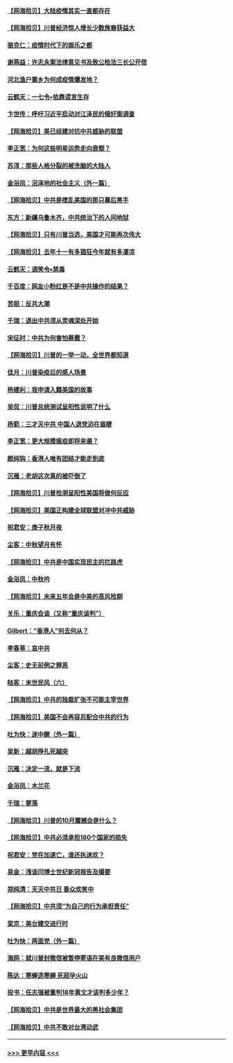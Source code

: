 #### [【网海拾贝】大陆疫情其实一直都存在](../pages/nsc993/n12473948.md?t=10141851) 
#### [【网海拾贝】川普经济惊人增长少数族裔获益大](../pages/nsc993/n12471565.md?t=10141851) 
#### [骆克仁：疫情时代下的娱乐之都](../pages/nsc993/n12471312.md?t=10141851) 
#### [谢燕益：许志永案法律意见书及致公检法三长公开信](../pages/nsc993/n12470870.md?t=10141851) 
#### [河北渔户寨乡为何成疫情爆发地？](../pages/nsc993/n12464936.md?t=10141851) 
#### [云鹤天：一七令▪依靠谎言生存](../pages/nsc993/n12470034.md?t=10141851) 
#### [卞世传：呼吁习近平启动对江泽民的俄奸案调查](../pages/nsc993/n12469722.md?t=10141851) 
#### [【网海拾贝】美已组建对抗中共威胁的联盟](../pages/nsc993/n12469018.md?t=10141851) 
#### [李正宽：为何这些明星运势走向衰颓？](../pages/nsc993/n12468730.md?t=10141851) 
#### [苏淳：那些人格分裂的被洗脑的大陆人](../pages/nsc993/n12467858.md?t=10141851) 
#### [金浴凤：沼泽地的社会主义（外一篇）](../pages/nsc993/n12467792.md?t=10141851) 
#### [【网海拾贝】中共是搅乱美国的那只幕后黑手](../pages/nsc993/n12467700.md?t=10141851) 
#### [东方：新疆乌鲁木齐，中共统治下的人间地狱](../pages/nsc993/n12466075.md?t=10141851) 
#### [【网海拾贝】只有川普当选，美国才可能再次伟大](../pages/nsc993/n12466013.md?t=10141851) 
#### [【网海拾贝】去年十一有多猖狂今年就有多凄凉](../pages/nsc993/n12463649.md?t=10141851) 
#### [云鹤天：调笑令▪禁毒](../pages/nsc993/n12462975.md?t=10141851) 
#### [千百度：网友小粉红是不是中共操作的结果？](../pages/nsc993/n12461025.md?t=10141851) 
#### [苦胆：反共大潮](../pages/nsc993/n12459469.md?t=10141851) 
#### [千瑞：退出中共须从灵魂深处开始](../pages/nsc993/n12459437.md?t=10141851) 
#### [宋征时：中共为何害怕蔡霞？](../pages/nsc993/n12459097.md?t=10141851) 
#### [【网海拾贝】川普的一举一动，全世界都知道](../pages/nsc993/n12458825.md?t=10141851) 
#### [佳月：川普染疫后的感人场景](../pages/nsc993/n12456994.md?t=10141851) 
#### [杨建利：我申请入籍美国的故事](../pages/nsc993/n12455635.md?t=10141851) 
#### [吴侃：川普总统测试呈阳性说明了什么](../pages/nsc993/n12451869.md?t=10141851) 
#### [扬箭：三才灭中共 中国人退党迫在眉睫](../pages/nsc993/n12451842.md?t=10141851) 
#### [李正宽：更大规模瘟疫即将来袭？](../pages/nsc993/n12451455.md?t=10141851) 
#### [颜纯钩：香港人唯有团结才能走到底](../pages/nsc993/n12450870.md?t=10141851) 
#### [沉雁：老胡这次真的被吓倒了](../pages/nsc993/n12449796.md?t=10141851) 
#### [【网海拾贝】川普检测呈阳性美国将做何反应](../pages/nsc993/n12449042.md?t=10141851) 
#### [【网海拾贝】美国正构建全球联盟对冲中共威胁](../pages/nsc993/n12446580.md?t=10141851) 
#### [祝君安：庚子秋月夜](../pages/nsc993/n12445870.md?t=10141851) 
#### [尘客：中秋望月有怀](../pages/nsc993/n12444632.md?t=10141851) 
#### [【网海拾贝】中共是中国实现民主的拦路虎](../pages/nsc993/n12443573.md?t=10141851) 
#### [金浴凤：中秋吟](../pages/nsc993/n12441773.md?t=10141851) 
#### [【网海拾贝】未来五年会是中美的高风险期](../pages/nsc993/n12440760.md?t=10141851) 
#### [关乐：重庆会谈（又称“重庆谈判”）](../pages/nsc993/n12437525.md?t=10141851) 
#### [Gilbert：“香港人”何去何从？](../pages/nsc993/n12435894.md?t=10141851) 
#### [李春草：哀中共](../pages/nsc993/n12435874.md?t=10141851) 
#### [尘客：史无前例之罪恶](../pages/nsc993/n12435762.md?t=10141851) 
#### [陆客：末世民风（六）](../pages/nsc993/n12435354.md?t=10141851) 
#### [【网海拾贝】中共的独裁扩张不可能主宰世界](../pages/nsc993/n12435151.md?t=10141851) 
#### [【网海拾贝】美国不会再容忍配合中共的行为](../pages/nsc993/n12433808.md?t=10141851) 
#### [吐为快：迷中醒（外一篇）](../pages/nsc993/n12433585.md?t=10141851) 
#### [吴新：越胡挣扎死越突](../pages/nsc993/n12433562.md?t=10141851) 
#### [沉雁：决定一流，就是下流](../pages/nsc993/n12432128.md?t=10141851) 
#### [金浴凤：木兰花](../pages/nsc993/n12432124.md?t=10141851) 
#### [千瑞：寥落](../pages/nsc993/n12432071.md?t=10141851) 
#### [【网海拾贝】川普的10月震撼会是什么？](../pages/nsc993/n12431624.md?t=10141851) 
#### [【网海拾贝】中共必须承担180个国家的损失](../pages/nsc993/n12428893.md?t=10141851) 
#### [祝君安：党在加速亡，谁还执迷欢？](../pages/nsc993/n12428652.md?t=10141851) 
#### [易金：浅谈闫博士世纪新冠报告及撮要](../pages/nsc993/n12426822.md?t=10141851) 
#### [郑纯清：天灭中共日 善众欢笑中](../pages/nsc993/n12426784.md?t=10141851) 
#### [【网海拾贝】中共须“为自己的行为承担责任”](../pages/nsc993/n12426067.md?t=10141851) 
#### [梁京：美台建交进行时](../pages/nsc993/n12424066.md?t=10141851) 
#### [吐为快：两面党（外一篇）](../pages/nsc993/n12424043.md?t=10141851) 
#### [海网：就川普封微信被暂停寄语在美有良微信用户](../pages/nsc993/n12424021.md?t=10141851) 
#### [陈达：寒蝉造寒蝉 死寂孕火山](../pages/nsc993/n12423958.md?t=10141851) 
#### [投书：任志强被重判18年黄文才该判多少年？](../pages/nsc993/n12423672.md?t=10141851) 
#### [【网海拾贝】中共是世界最大的黑社会集团](../pages/nsc993/n12423543.md?t=10141851) 
#### [【网海拾贝】中共不敢对台湾动武](../pages/nsc993/n12421418.md?t=10141851) 

----
#### [ >>> 更早内容 <<< ](../indexes/nsc993-earlier.md)
